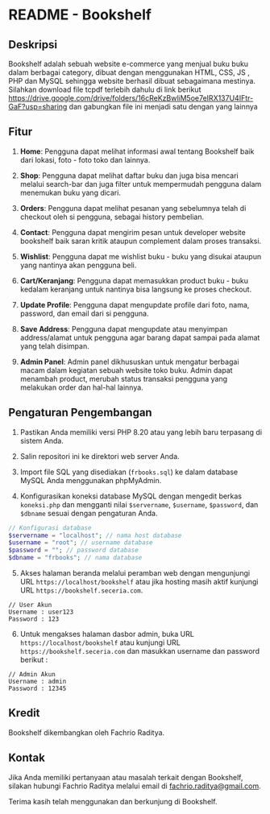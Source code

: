 # README - Bookshelf

## Deskripsi

Bookshelf adalah sebuah website e-commerce yang menjual buku buku dalam berbagai category, dibuat dengan menggunakan HTML, CSS, JS , PHP dan MySQL sehingga website berhasil dibuat sebagaimana mestinya. Silahkan download file tcpdf terlebih dahulu di link berikut https://drive.google.com/drive/folders/16cReKzBwliM5oe7eIRX137U4IFtr-GaF?usp=sharing dan gabungkan file ini menjadi satu dengan yang lainnya

## Fitur

1. **Home**: Pengguna dapat melihat informasi awal tentang Bookshelf baik dari lokasi, foto - foto toko dan lainnya.

2. **Shop**: Pengguna dapat melihat daftar buku dan juga bisa mencari melalui search-bar dan juga filter untuk mempermudah pengguna dalam menemukan buku yang dicari.

3. **Orders**: Pengguna dapat melihat pesanan yang sebelumnya telah di checkout oleh si pengguna, sebagai history pembelian.

4. **Contact**: Pengguna dapat mengirim pesan untuk developer website bookshelf baik saran kritik ataupun complement dalam proses transaksi.

5. **Wishlist**: Pengguna dapat me wishlist buku - buku yang disukai ataupun yang nantinya akan pengguna beli.

6. **Cart/Keranjang**: Pengguna dapat memasukkan product buku - buku kedalam keranjang untuk nantinya bisa langsung ke proses checkout.

7. **Update Profile**: Pengguna dapat mengupdate profile dari foto, nama, password, dan email dari si pengguna.

8. **Save Address**: Pengguna dapat mengupdate atau menyimpan address/alamat untuk pengguna agar barang dapat sampai pada alamat yang telah disimpan.

9. **Admin Panel**: Admin panel dikhususkan untuk mengatur berbagai macam dalam kegiatan sebuah website toko buku. Admin dapat menambah product, merubah status transaksi pengguna yang melakukan order dan hal-hal lainnya.

## Pengaturan Pengembangan

1. Pastikan Anda memiliki versi PHP 8.20 atau yang lebih baru terpasang di sistem Anda.

2. Salin repositori ini ke direktori web server Anda.

3. Import file SQL yang disediakan (`frbooks.sql`) ke dalam database MySQL Anda menggunakan phpMyAdmin.

4. Konfigurasikan koneksi database MySQL dengan mengedit berkas `koneksi.php` dan mengganti nilai `$servername`, `$username`, `$password`, dan `$dbname` sesuai dengan pengaturan Anda.

```php
// Konfigurasi database
$servername = "localhost"; // nama host database
$username = "root"; // username database
$password = ""; // password database
$dbname = "frbooks"; // nama database
```

5. Akses halaman beranda melalui peramban web dengan mengunjungi URL `https://localhost/bookshelf` atau jika hosting masih aktif kunjungi URL `https://bookshelf.seceria.com`.

```user
// User Akun
Username : user123
Password : 123
```

6. Untuk mengakses halaman dasbor admin, buka URL `https://localhost/bookshelf` atau kunjungi URL `https://bookshelf.seceria.com` dan masukkan username dan password berikut :

```admin
// Admin Akun
Username : admin
Password : 12345
```

## Kredit

Bookshelf dikembangkan oleh Fachrio Raditya.

## Kontak

Jika Anda memiliki pertanyaan atau masalah terkait dengan Bookshelf, silakan hubungi Fachrio Raditya melalui email di fachrio.raditya@gmail.com.

Terima kasih telah menggunakan dan berkunjung di Bookshelf.

